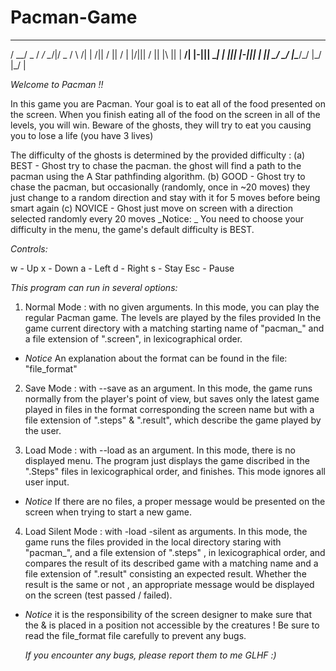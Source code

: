 # Pacman-Game

 ____  ____  ____  _      ____  _     
/  __\/  _ \/   _\/ \__/|/  _ \/ \  /|
|  \/|| / \||  /  | |\/||| / \|| |\ ||
|  __/| |-|||  \__| |  ||| |-||| | \||
\_/   \_/ \|\____/\_/  \|\_/ \|\_/  \|

_Welcome to Pacman !!_

In this game you are Pacman. Your goal is to eat all of the food presented on the screen. When you finish eating all of the food on the screen in all of the levels, you will win.
Beware of the ghosts, they will try to eat you causing you to lose a life (you have 3 lives)

The difficulty of the ghosts is determined by the provided difficulty :
(a) BEST - Ghost try to chase the pacman. the ghost will find a path to the pacman using the A Star pathfinding algorithm.
(b) GOOD - Ghost try to chase the pacman, but occasionally (randomly, once in ~20 moves) they just change to a random direction and stay with it for 5 moves before being smart again
(c) NOVICE - Ghost just move on screen with a direction selected randomly every 20 moves
_Notice: _ You need to choose your difficulty in the menu, the game's default difficulty is BEST.

_Controls:_

w - Up
x - Down
a - Left
d - Right
s - Stay
Esc - Pause

_This program can run in several options:_

1. Normal Mode : with no given arguments.
   In this mode, you can play the regular Pacman game. The levels are played by the files provided In the game current directory with a matching starting name of "pacman\_" and a file extension of ".screen", in lexicographical order.

- _Notice_ An explanation about the format can be found in the file: "file_format"

2. Save Mode : with --save as an argument.
   In this mode, the game runs normally from the player's point of view, but saves only the latest game played in files in the format corresponding the screen name but with a file extension of ".steps" & ".result", which describe the game played by the user.

3. Load Mode : with --load as an argument.
   In this mode, there is no displayed menu. The program just displays the game discribed in the ".Steps" files in lexicographical order, and finishes. This mode ignores all user input.

- _Notice_ If there are no files, a proper message would be presented on the screen when trying to start a new game.

4. Load Silent Mode : with -load -silent as arguments.
   In this mode, the game runs the files provided in the local directory staring with "pacman\_", and a file extension of ".steps" , in lexicographical order, and compares the result of its described game with a matching name and a file extension of ".result" consisting an expected result.
   Whether the result is the same or not , an appropriate message would be displayed on the screen (test passed / failed).

- _Notice_ it is the responsibility of the screen designer to make sure that the & is placed in a position not accessible by the creatures !
  Be sure to read the file_format file carefully to prevent any bugs.

  _If you encounter any bugs, please report them to me GLHF :)_
